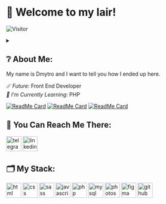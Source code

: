 <h1>&#128075; Welcome to my lair!</h1>

![Visitor](https://visitor-badge.laobi.icu/badge?page_id=d1mkn)

<details><summary><h2>&#10068; About Me:</h2>
<p>My name is Dmytro and I want to tell you how I ended up here.</summary> At the moment I am employed as a sales manager, but I am no longer interested in this. I want to create something new and work on interesting projects, I want my work to be enjoyable. Working in sales helped me level up my soft skills, but I think it's time to move on. Ever since my school years, I was interested in the design of computers, I liked to study articles about fixing software malfunctions, and I constantly experimented in this direction. In middle school, I helped a high school student with his website. At that time I did not take it seriously, it was curious and nothing more. But now you see me here and I'm ready to say that I intend to connect my life with development.</p><br></details>
<i>☄️ Future:</i> Front End Developer <br>
<i>&#128214; I'm Currently Learning:</i> PHP

[![ReadMe Card](https://github-readme-stats.vercel.app/api/pin/?username=d1mkn&repo=IceCream&theme=dark)](https://github.com/d1mkn/IceCream)
[![ReadMe Card](https://github-readme-stats.vercel.app/api/pin/?username=d1mkn&repo=weather-app&theme=dark)](https://github.com/d1mkn/weather-app)
[![ReadMe Card](https://github-readme-stats.vercel.app/api/pin/?username=d1mkn&repo=WebStudio&theme=dark)](https://github.com/d1mkn/WebStudio)

<h2>&#128241; You Can Reach Me There:</h2>
<a href="https://t.me/d1mkn"><img width="40" src="https://cdn-icons-png.flaticon.com/512/3536/3536705.png" alt="telegram"></a> <a href="https://www.linkedin.com/in/dmytro-hubin-545697240/"><img width="40" src="https://cdn-icons-png.flaticon.com/512/1384/1384046.png" alt="linkedin"></a>

<h2>&#128450; My Stack:</h2>
<p align="left">
<img width="40" title="html" src="https://cdn-icons-png.flaticon.com/512/1/1840.png" alt="html"> 
<img width="40" title="css" src="https://cdn-icons-png.flaticon.com/512/2/2148.png" alt="css">
<img width="40" title="sass" src="https://i.imgur.com/BbW2gx9.png" alt="sass">
<img width="40" title="javascript" src="https://cdn-icons-png.flaticon.com/512/1/1492.png" alt="javascript">
<img width="40" title="php" src="https://www.svgrepo.com/show/150351/php-programming-language.svg" alt="php">
<img width="40" title="mysql" src="https://cdn-icons-png.flaticon.com/512/5968/5968363.png" alt="mysql">
<img width="40" title="photoshop" src="https://cdn-icons-png.flaticon.com/512/1/1781.png" alt="photoshop">
<img width="40" title="figma" src="https://cdn-icons-png.flaticon.com/512/5968/5968719.png" alt="figma">
<img width="40" title="github" src="https://cdn-icons-png.flaticon.com/512/38/38401.png" alt="github">
</p>

